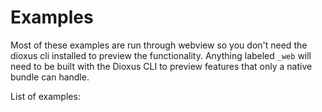 # Examples

Most of these examples are run through webview so you don't need the dioxus cli installed to preview the functionality. Anything labeled `_web` will need to be built with the Dioxus CLI to preview features that only a native bundle can handle.

List of examples:
